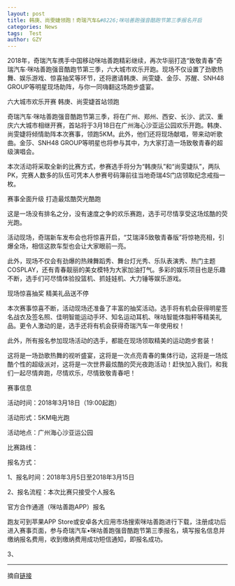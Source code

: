 ```yaml
---
layout: post
title: 韩庚、尚雯婕领跑！奇瑞汽车&#8226;咪咕善跑强音酷跑节第三季报名开启
categories: News
tags:  Test
author: GZY
---
```


2018年，奇瑞汽车携手中国移动咪咕善跑精彩继续，再次华丽打造“致敬青春”奇瑞汽车·咪咕善跑强音酷跑节第三季，六大城市欢乐开跑。现场不仅设置了劲歌热舞、娱乐游戏、惊喜抽奖等环节，还将邀请韩庚、尚雯婕、金莎、苏醒、SNH48 GROUP等明星现场助阵，与你一同嗨翻这场跑步盛宴。

六大城市欢乐开赛 韩庚、尚雯婕首站领跑

奇瑞汽车·咪咕善跑强音酷跑节第三季，将在广州、郑州、西安、长沙、武汉、重庆六大城市相继开赛，首站将于3月18日在广州海心沙亚运公园欢乐开跑。韩庚、尚雯婕将倾情助阵本次赛事，领跑5KM。此外，他们还将现场献唱，带来动听歌曲。金莎、SNH48 GROUP等明星也将参与其中，为大家打造一场致敬青春的超级演唱会。

本次活动将采取全新的比赛方式，参赛选手将分为“韩庚队”和“尚雯婕队”，两队PK，完赛人数多的队伍可凭本人参赛号码簿前往当地奇瑞4S门店领取纪念戒指一枚。

赛事全面升级 打造最炫酷荧光酷跑

这是一场没有排名之分，没有速度之争的欢乐赛跑，选手可尽情享受这场炫酷的荧光跑。

活动现场，奇瑞新车发布会也将惊喜开启，“艾瑞泽5致敬青春版”将惊艳亮相，引爆全场，相信这款车型也会让大家眼前一亮。

此外，现场不仅会有劲爆的热辣舞蹈秀、舞台灯光秀、乐队表演秀、热门主题COSPLAY，还有青春靓丽的美女模特为大家加油打气。多彩的娱乐项目也是乐趣不断，选手们可尽情体验投篮机、抓娃娃机、大力锤等娱乐游戏。

现场惊喜抽奖 精美礼品送不停

本次赛事惊喜不断，活动现场还准备了丰富的抽奖活动。选手将有机会获得明星签名战衣及签名照、佳明智能运动手环、知名运动耳机、咪咕智能体脂秤等精美礼品。更令人激动的是，选手还将有机会获得奇瑞汽车一年使用权！

此外，所有报名参加现场活动的选手，都能在现场领取精美的运动跑步套装！

这将是一场劲歌热舞的视听盛宴，这将是一次点亮青春的集体行动，这将是一场炫酷个性的超级派对，这将是一次世界最炫酷的荧光夜跑活动！赶快加入我们，和我们一起尽情奔跑，尽情欢乐，尽情致敬青春吧！

赛事信息

活动时间：2018年3月18日（19:00起跑）

活动形式：5KM电光跑

活动地点：广州海心沙亚运公园

比赛路线：

报名方式：

1、报名时间：2018年3月5日至2018年3月15日

2、报名流程：本次比赛只接受个人报名

官方合作通道（咪咕善跑APP）报名

跑友可到苹果APP Store或安卓各大应用市场搜索咪咕善跑进行下载，注册成功后进入赛事页面，参与奇瑞汽车•咪咕善跑强音酷跑节第三季报名，填写报名信息并缴纳报名费用，收到缴纳费用成功短信通知，即报名成功。

3、

*****

摘自[链接](http://sports.qq.com/a/20180314/032019.htm)